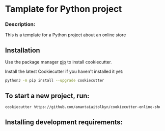 # Tamplate for Python project

### Description:
This is a template for a Python project about an online store


## Installation

Use the package manager [pip](https://pip.pypa.io/en/stable/) to install cookiecutter.

Install the latest Cookiecutter if you haven't installed it yet:
```bash
python3 -m pip install --upgrade cookiecutter
```

## To start a new project, run:

```bash
cookiecutter https://github.com/amantaiaitolkyn/cookiecutter-online-shop.git
```

## Installing development requirements:

```pip install -r requirements.txt
```